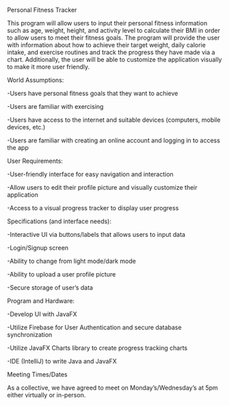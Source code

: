 Personal Fitness Tracker


This program will allow users to input their personal fitness information such as age, weight, height, and activity level to calculate their BMI in order to allow users to meet their fitness goals. The program will provide the user with information about how to achieve their target weight, daily calorie intake, and exercise routines and track the progress they have made via a chart. Additionally, the user will be able to customize the application visually to make it more user friendly.


World Assumptions: 


-Users have personal fitness goals that they want to achieve


-Users are familiar with exercising


-Users have access to the internet and suitable devices (computers, mobile devices, etc.)


-Users are familiar with creating an online account and logging in to access the app


User Requirements: 


-User-friendly interface for easy navigation and interaction


-Allow users to edit their profile picture and visually customize their application


-Access to a visual progress tracker to display user progress


Specifications (and interface needs): 


-Interactive UI via buttons/labels that allows users to input data


-Login/Signup screen


-Ability to change from light mode/dark mode 


-Ability to upload a user profile picture


-Secure storage of user’s data


Program and Hardware: 


-Develop UI with JavaFX


-Utilize Firebase for User Authentication and secure database synchronization


-Utilize JavaFX Charts library to create progress tracking charts


-IDE (IntelliJ) to write Java and JavaFX


Meeting Times/Dates


As a collective, we have agreed to meet on Monday’s/Wednesday’s at 5pm either virtually or in-person.
